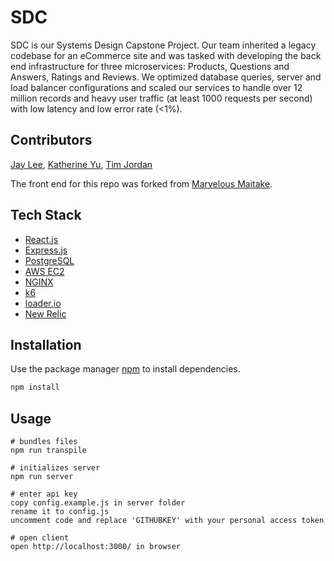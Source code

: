 # SDC

SDC is our Systems Design Capstone Project. Our team inherited a legacy codebase for an eCommerce site and was tasked with developing the back end infrastructure for three microservices: Products, Questions and Answers, Ratings and Reviews. We optimized database queries, server and load balancer configurations and scaled our services to handle over 12 million records and heavy user traffic (at least 1000 requests per second) with low latency and low error rate (<1%).


## Contributors
<a href="https://github.com/jaylee20">Jay Lee</a>,
<a href="https://github.com/chiakat">Katherine Yu</a>,
<a href="https://github.com/theGuyNextDoor">Tim Jordan</a>

The front end for this repo was forked from [Marvelous Maitake](https://github.com/marvelous-maitake/fec).


## Tech Stack

* [React.js](https://reactjs.org/)
* [Express.js](https://expressjs.com/)
* [PostgreSQL](https://www.postgresql.org/)
* [AWS EC2](https://aws.amazon.com/ec2/)
* [NGINX](https://www.nginx.com/)
* [k6](https://k6.io/)
* [loader.io](https://loader.io/)
* [New Relic](https://newrelic.com/)


## Installation

Use the package manager [npm](https://www.npmjs.com/) to install dependencies.

```bash
npm install
```


## Usage
```
# bundles files
npm run transpile

# initializes server
npm run server

# enter api key
copy config.example.js in server folder
rename it to config.js
uncomment code and replace 'GITHUBKEY' with your personal access token

# open client
open http://localhost:3000/ in browser
```
